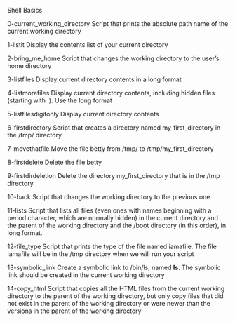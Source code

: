 Shell Basics

0-current_working_directory
Script that prints the absolute path name of the current working directory

1-listit
Display the contents list of your current directory

2-bring_me_home
Script that changes the working directory to the user’s home directory

3-listfiles
Display current directory contents in a long format

4-listmorefiles
Display current directory contents, including hidden files (starting with .). Use the long format

5-listfilesdigitonly
Display current directory contents

6-firstdirectory
Script that creates a directory named my_first_directory in the /tmp/ directory

7-movethatfile
Move the file betty from /tmp/ to /tmp/my_first_directory

8-firstdelete
Delete the file betty

9-firstdirdeletion
Delete the directory my_first_directory that is in the /tmp directory.

10-back
Script that changes the working directory to the previous one

11-lists
Script that lists all files (even ones with names beginning with a period character, which are normally hidden) in the current directory and the parent of the working directory and the /boot directory (in this order), in long format.

12-file_type
Script that prints the type of the file named iamafile. The file iamafile will be in the /tmp directory when we will run your script

13-symbolic_link
Create a symbolic link to /bin/ls, named __ls__. The symbolic link should be created in the current working directory

14-copy_html
Script that copies all the HTML files from the current working directory to the parent of the working directory, but only copy files that did not exist in the parent of the working directory or were newer than the versions in the parent of the working directory
